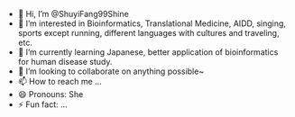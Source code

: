 - 👋 Hi, I’m @ShuyiFang99Shine
- 👀 I’m interested in Bioinformatics, Translational Medicine, AIDD, singing, sports except running, different languages with cultures and traveling, etc.
- 🌱 I’m currently learning Japanese, better application of bioinformatics for human disease study.
- 💞️ I’m looking to collaborate on anything possible~
- 📫 How to reach me ...
- 😄 Pronouns: She
- ⚡ Fun fact: ...

<!---
ShuyiFang99Shine/ShuyiFang99Shine is a ✨ special ✨ repository because its `README.md` (this file) appears on your GitHub profile.
You can click the Preview link to take a look at your changes.
--->
